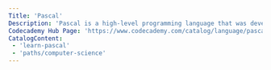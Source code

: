 ```yaml
---
Title: 'Pascal'
Description: 'Pascal is a high-level programming language that was developed in the late 1960s. It is used primarily for education and scientific research, but it has also been used for commercial applications. Pascal is a structured language that is easy to learn and read, making it a good choice for beginners. It supports various data types, control structures, and functions, making it a versatile language for programming.'
Codecademy Hub Page: 'https://www.codecademy.com/catalog/language/pascal'
CatalogContent:
 - 'learn-pascal'
 - 'paths/computer-science'
---
```


